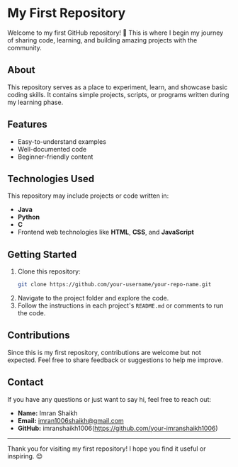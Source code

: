 # My First Repository

Welcome to my first GitHub repository! 🎉 This is where I begin my journey of sharing code, learning, and building amazing projects with the community.

## About

This repository serves as a place to experiment, learn, and showcase basic coding skills. It contains simple projects, scripts, or programs written during my learning phase.

## Features

- Easy-to-understand examples
- Well-documented code
- Beginner-friendly content

## Technologies Used

This repository may include projects or code written in:

- **Java**
- **Python**
- **C**
- Frontend web technologies like **HTML**, **CSS**, and **JavaScript**

## Getting Started

1. Clone this repository:
   ```bash
   git clone https://github.com/your-username/your-repo-name.git
   ```
2. Navigate to the project folder and explore the code.
3. Follow the instructions in each project's `README.md` or comments to run the code.

## Contributions

Since this is my first repository, contributions are welcome but not expected. Feel free to share feedback or suggestions to help me improve.

## Contact

If you have any questions or just want to say hi, feel free to reach out:

- **Name:** Imran Shaikh
- **Email:** imran1006shaikh@gmail.com
- **GitHub:** imranshaikh1006(https://github.com/your-imranshaikh1006)

---

Thank you for visiting my first repository! I hope you find it useful or inspiring. 😊
